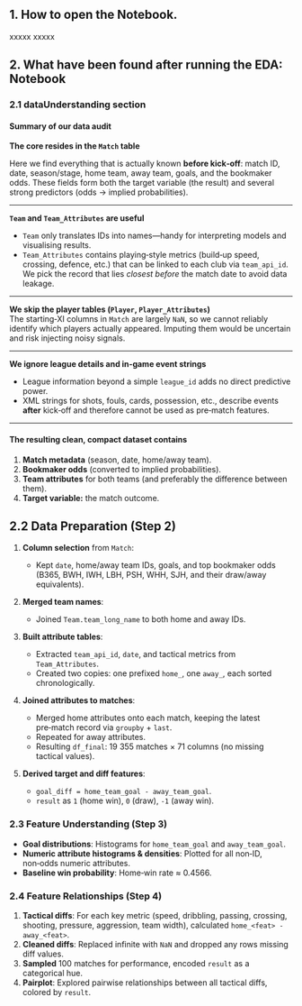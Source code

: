 ## 1. How to open the Notebook.

xxxxx
xxxxx

## 2. What have been found after running the EDA: Notebook 

### 2.1 dataUnderstanding section 

#### Summary of our data audit

**The core resides in the `Match` table**  

Here we find everything that is actually known **before kick‑off**: match ID, date, season/stage, home team, away team, goals, and the bookmaker odds. These fields form both the target variable (the result) and several strong predictors (odds → implied probabilities).

---

**`Team` and `Team_Attributes` are useful**

* `Team` only translates IDs into names—handy for interpreting models and visualising results.  
* `Team_Attributes` contains playing‑style metrics (build‑up speed, crossing, defence, etc.) that can be linked to each club via `team_api_id`. We pick the record that lies *closest before* the match date to avoid data leakage.

---

**We skip the player tables (`Player`, `Player_Attributes`)**  
The starting‑XI columns in `Match` are largely `NaN`, so we cannot reliably identify which players actually appeared. Imputing them would be uncertain and risk injecting noisy signals.

---

**We ignore league details and in‑game event strings**

* League information beyond a simple `league_id` adds no direct predictive power.  
* XML strings for shots, fouls, cards, possession, etc., describe events **after** kick‑off and therefore cannot be used as pre‑match features.

---

#### The resulting clean, compact dataset contains

1. **Match metadata** (season, date, home/away team).  
2. **Bookmaker odds** (converted to implied probabilities).  
3. **Team attributes** for both teams (and preferably the difference between them).  
4. **Target variable:** the match outcome.

## 2.2 Data Preparation (Step 2)

1. **Column selection** from `Match`:  
   - Kept `date`, home/away team IDs, goals, and top bookmaker odds (B365, BWH, IWH, LBH, PSH, WHH, SJH, and their draw/away equivalents).

2. **Merged team names**:  
   - Joined `Team.team_long_name` to both home and away IDs.

3. **Built attribute tables**:  
   - Extracted `team_api_id`, `date`, and tactical metrics from `Team_Attributes`.  
   - Created two copies: one prefixed `home_`, one `away_`, each sorted chronologically.

4. **Joined attributes to matches**:  
   - Merged home attributes onto each match, keeping the latest pre‑match record via `groupby` + `last`.  
   - Repeated for away attributes.  
   - Resulting `df_final`: 19 355 matches × 71 columns (no missing tactical values).

5. **Derived target and diff features**:  
   - `goal_diff = home_team_goal - away_team_goal`.  
   - `result` as `1` (home win), `0` (draw), `-1` (away win).

### 2.3 Feature Understanding (Step 3)

- **Goal distributions**: Histograms for `home_team_goal` and `away_team_goal`.  
- **Numeric attribute histograms & densities**: Plotted for all non‑ID, non‑odds numeric attributes.  
- **Baseline win probability**: Home‑win rate ≈ 0.4566.

### 2.4 Feature Relationships (Step 4)

1. **Tactical diffs**: For each key metric (speed, dribbling, passing, crossing, shooting, pressure, aggression, team width), calculated `home_<feat> - away_<feat>`.  
2. **Cleaned diffs**: Replaced infinite with `NaN` and dropped any rows missing diff values.  
3. **Sampled** 100 matches for performance, encoded `result` as a categorical hue.  
4. **Pairplot**: Explored pairwise relationships between all tactical diffs, colored by `result`.






